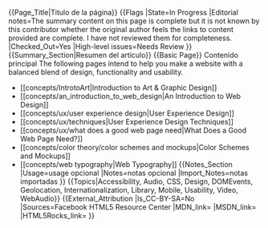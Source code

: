 {{Page_Title|Titulo de la página}}
{{Flags
|State=In Progress
|Editorial notes=The summary content on this page is complete but it is not known by this contributor whether the original author feels the links to content provided are complete.  I have not reviewed them for completeness.
|Checked_Out=Yes
|High-level issues=Needs Review
}}
{{Summary_Section|Resumen del artículo}}
{{Basic Page}}
Contenido principal
The following pages intend to help you make a website with a balanced blend of design, functionality and usability.
* [[concepts/IntrotoArt|Introduction to Art & Graphic Design]]
* [[concepts/an_introduction_to_web_design|An Introduction to Web Design]]
* [[concepts/ux/user experience design|User Experience Design]]
* [[concepts/ux/techniques|User Experience Design Techniques]]
* [[concepts/ux/what does a good web page need|What Does a Good Web Page Need?]]
* [[concepts/color theory/color schemes and mockups|Color Schemes and Mockups]]
* [[concepts/web typography|Web Typography]]
{{Notes_Section
|Usage=usage opcional
|Notes=notas opcional
|Import_Notes=notas importadas
}}
{{Topics|Accessibility, Audio, CSS, Design, DOMEvents, Geolocation, Internationalization, Library, Mobile, Usability, Video, WebAudio}}
{{External_Attribution
|Is_CC-BY-SA=No
|Sources=Facebook HTML5 Resource Center
|MDN_link=
|MSDN_link=
|HTML5Rocks_link=
}}